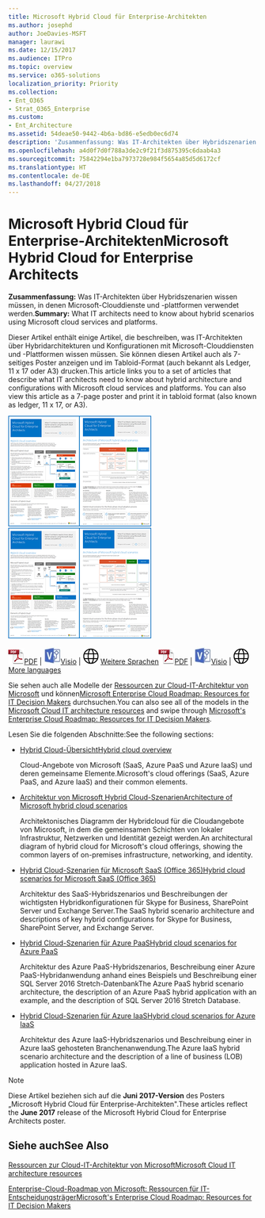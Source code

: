 ```yaml
---
title: Microsoft Hybrid Cloud für Enterprise-Architekten
ms.author: josephd
author: JoeDavies-MSFT
manager: laurawi
ms.date: 12/15/2017
ms.audience: ITPro
ms.topic: overview
ms.service: o365-solutions
localization_priority: Priority
ms.collection:
- Ent_O365
- Strat_O365_Enterprise
ms.custom:
- Ent_Architecture
ms.assetid: 54deae50-9442-4b6a-bd86-e5edb0ec6d74
description: 'Zusammenfassung: Was IT-Architekten über Hybridszenarien wissen müssen, in denen Microsoft-Clouddienste und -plattformen verwendet werden.'
ms.openlocfilehash: a4d0f7d0f788a3de2c9f21f3d875395c6daab4a3
ms.sourcegitcommit: 75842294e1ba7973728e984f5654a85d5d6172cf
ms.translationtype: HT
ms.contentlocale: de-DE
ms.lasthandoff: 04/27/2018
---
```

# <a name="microsoft-hybrid-cloud-for-enterprise-architects"></a><span data-ttu-id="9f350-103">Microsoft Hybrid Cloud für Enterprise-Architekten</span><span class="sxs-lookup"><span data-stu-id="9f350-103">Microsoft Hybrid Cloud for Enterprise Architects</span></span>

 <span data-ttu-id="9f350-104">**Zusammenfassung:** Was IT-Architekten über Hybridszenarien wissen müssen, in denen Microsoft-Clouddienste und -plattformen verwendet werden.</span><span class="sxs-lookup"><span data-stu-id="9f350-104">**Summary:** What IT architects need to know about hybrid scenarios using Microsoft cloud services and platforms.</span></span>
  
<span data-ttu-id="9f350-p101">Dieser Artikel enthält einige Artikel, die beschreiben, was IT-Architekten über Hybridarchitekturen und Konfigurationen mit Microsoft-Clouddiensten und -Plattformen wissen müssen. Sie können diesen Artikel auch als 7-seitiges Poster anzeigen und im Tabloid-Format (auch bekannt als Ledger, 11 x 17 oder A3) drucken.</span><span class="sxs-lookup"><span data-stu-id="9f350-p101">This article links you to a set of articles that describe what IT architects need to know about hybrid architecture and configurations with Microsoft cloud services and platforms. You can also view this article as a 7-page poster and print it in tabloid format (also known as ledger, 11 x 17, or A3).</span></span>
  
<span data-ttu-id="9f350-107">[![Miniaturbild für das Microsoft-Cloud-Hybridmodell](images/Hybrid_Poster/Hybrid_Cloud_Thumbnail.png)](https://www.microsoft.com/download/details.aspx?id=54424
)</span><span class="sxs-lookup"><span data-stu-id="9f350-107">[![Thumb image for the Microsoft hybrid cloud model](images/Hybrid_Poster/Hybrid_Cloud_Thumbnail.png)](https://www.microsoft.com/download/details.aspx?id=54424
)</span></span>
  
<span data-ttu-id="9f350-108">![PDF-Datei](images/Common_Images/PDFIcon.png)[PDF](https://go.microsoft.com/fwlink/p/?linkid=842082) | ![Visio-Datei](images/Common_Images/VisioIcon.png)[Visio](https://go.microsoft.com/fwlink/p/?linkid=842083) | ![Seite mit Versionen in zusätzlichen Sprachen anzeigen](images/Common_Images/GlobeIcon.png)
[Weitere Sprachen](https://www.microsoft.com/download/details.aspx?id=54424)</span><span class="sxs-lookup"><span data-stu-id="9f350-108">![PDF file](images/Common_Images/PDFIcon.png)[PDF](https://go.microsoft.com/fwlink/p/?linkid=842082) | ![Visio file](images/Common_Images/VisioIcon.png)[Visio](https://go.microsoft.com/fwlink/p/?linkid=842083) | ![See a page with versions in additional languages](images/Common_Images/GlobeIcon.png)
[More languages](https://www.microsoft.com/download/details.aspx?id=54424)</span></span>
  
<span data-ttu-id="9f350-109">Sie sehen auch alle Modelle der [Ressourcen zur Cloud-IT-Architektur von Microsoft](microsoft-cloud-it-architecture-resources.md) und können[Microsoft Enterprise Cloud Roadmap: Resources for IT Decision Makers](https://aka.ms/cloudarchitecture) durchsuchen.</span><span class="sxs-lookup"><span data-stu-id="9f350-109">You can also see all of the models in the [Microsoft Cloud IT architecture resources](microsoft-cloud-it-architecture-resources.md) and swipe through [Microsoft's Enterprise Cloud Roadmap: Resources for IT Decision Makers](https://aka.ms/cloudarchitecture).</span></span>
  
<span data-ttu-id="9f350-110">Lesen Sie die folgenden Abschnitte:</span><span class="sxs-lookup"><span data-stu-id="9f350-110">See the following sections:</span></span>
  
- [<span data-ttu-id="9f350-111">Hybrid Cloud-Übersicht</span><span class="sxs-lookup"><span data-stu-id="9f350-111">Hybrid cloud overview</span></span>](hybrid-cloud-overview.md)
    
    <span data-ttu-id="9f350-112">Cloud-Angebote von Microsoft (SaaS, Azure PaaS und Azure IaaS) und deren gemeinsame Elemente.</span><span class="sxs-lookup"><span data-stu-id="9f350-112">Microsoft's cloud offerings (SaaS, Azure PaaS, and Azure IaaS) and their common elements.</span></span>
    
- [<span data-ttu-id="9f350-113">Architektur von Microsoft Hybrid Cloud-Szenarien</span><span class="sxs-lookup"><span data-stu-id="9f350-113">Architecture of Microsoft hybrid cloud scenarios</span></span>](architecture-of-microsoft-hybrid-cloud-scenarios.md)
    
    <span data-ttu-id="9f350-114">Architektonisches Diagramm der Hybridcloud für die Cloudangebote von Microsoft, in dem die gemeinsamen Schichten von lokaler Infrastruktur, Netzwerken und Identität gezeigt werden.</span><span class="sxs-lookup"><span data-stu-id="9f350-114">An architectural diagram of hybrid cloud for Microsoft's cloud offerings, showing the common layers of on-premises infrastructure, networking, and identity.</span></span>
    
- [<span data-ttu-id="9f350-115">Hybrid Cloud-Szenarien für Microsoft SaaS (Office 365)</span><span class="sxs-lookup"><span data-stu-id="9f350-115">Hybrid cloud scenarios for Microsoft SaaS (Office 365)</span></span>](hybrid-cloud-scenarios-for-microsoft-saas-office-365.md)
    
    <span data-ttu-id="9f350-116">Architektur des SaaS-Hybridszenarios und Beschreibungen der wichtigsten Hybridkonfigurationen für Skype for Business, SharePoint Server und Exchange Server.</span><span class="sxs-lookup"><span data-stu-id="9f350-116">The SaaS hybrid scenario architecture and descriptions of key hybrid configurations for Skype for Business, SharePoint Server, and Exchange Server.</span></span>
    
- [<span data-ttu-id="9f350-117">Hybrid Cloud-Szenarien für Azure PaaS</span><span class="sxs-lookup"><span data-stu-id="9f350-117">Hybrid cloud scenarios for Azure PaaS</span></span>](hybrid-cloud-scenarios-for-azure-paas.md)
    
    <span data-ttu-id="9f350-118">Architektur des Azure PaaS-Hybridszenarios, Beschreibung einer Azure PaaS-Hybridanwendung anhand eines Beispiels und Beschreibung einer SQL Server 2016 Stretch-Datenbank</span><span class="sxs-lookup"><span data-stu-id="9f350-118">The Azure PaaS hybrid scenario architecture, the description of an Azure PaaS hybrid application with an example, and the description of SQL Server 2016 Stretch Database.</span></span>
    
- [<span data-ttu-id="9f350-119">Hybrid Cloud-Szenarien für Azure IaaS</span><span class="sxs-lookup"><span data-stu-id="9f350-119">Hybrid cloud scenarios for Azure IaaS</span></span>](hybrid-cloud-scenarios-for-azure-iaas.md)
    
    <span data-ttu-id="9f350-120">Architektur des Azure IaaS-Hybridszenarios und Beschreibung einer in Azure IaaS gehosteten Branchenanwendung.</span><span class="sxs-lookup"><span data-stu-id="9f350-120">The Azure IaaS hybrid scenario architecture and the description of a line of business (LOB) application hosted in Azure IaaS.</span></span>
    
> [!NOTE]
> <span data-ttu-id="9f350-121">Diese Artikel beziehen sich auf die **Juni 2017-Version** des Posters „Microsoft Hybrid Cloud für Enterprise-Architekten".</span><span class="sxs-lookup"><span data-stu-id="9f350-121">These articles reflect the **June 2017** release of the Microsoft Hybrid Cloud for Enterprise Architects poster.</span></span>
  
## <a name="see-also"></a><span data-ttu-id="9f350-122">Siehe auch</span><span class="sxs-lookup"><span data-stu-id="9f350-122">See Also</span></span>

[<span data-ttu-id="9f350-123">Ressourcen zur Cloud-IT-Architektur von Microsoft</span><span class="sxs-lookup"><span data-stu-id="9f350-123">Microsoft Cloud IT architecture resources</span></span>](microsoft-cloud-it-architecture-resources.md)

[<span data-ttu-id="9f350-124">Enterprise-Cloud-Roadmap von Microsoft: Ressourcen für IT-Entscheidungsträger</span><span class="sxs-lookup"><span data-stu-id="9f350-124">Microsoft's Enterprise Cloud Roadmap: Resources for IT Decision Makers</span></span>](https://sway.com/FJ2xsyWtkJc2taRD)



